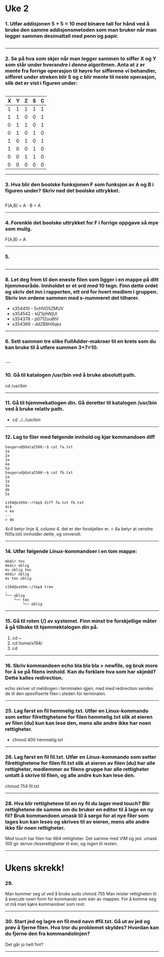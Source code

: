 # Uke 2

### **1. Utfør addisjonen 5 + 5 = 10 med binære tall for hånd ved å bruke den samme addisjonsmetoden som man bruker når man legger sammen desimaltall med penn og papir.**

<p align="center">
    <img src="images\uke2_oppgave1.png" style="width: auto;" alt="">
</p>

---

### **2. Se på hva som skjer når man legger sammen to siffer X og Y som står under hverandre i denne algoritmen. Anta at z er mente fra forrige operasjon til høyre for sifferene vi behandler, sifferet under streken blir S og c blir mente til neste operasjon, slik det er vist i figuren under:**
<p align="center">
    <img src="images\add.png" style="width: auto;" alt="">
</p>


<table align="center"><thead><tr><th>X</th><th>Y</th><th>Z</th><th>S</th><th>C</th></tr></thead><tbody><tr><td>1</td><td>1</td><td>1</td><td>1</td><td>1</td></tr><tr><td>1</td><td>1</td><td>0</td><td>0</td><td>1</td></tr><tr><td>0</td><td>1</td><td>1</td><td>0</td><td>1</td></tr><tr><td>0</td><td>1</td><td>0</td><td>1</td><td>0</td></tr><tr><td>1</td><td>0</td><td>1</td><td>0</td><td>1</td></tr><tr><td>1</td><td>0</td><td>0</td><td>1</td><td>0</td></tr><tr><td>0</td><td>0</td><td>1</td><td>1</td><td>0</td></tr><tr><td>0</td><td>0</td><td>0</td><td>0</td><td>0</td></tr></tbody></table>

---

### **3. Hva blir den boolske funksjonen F som funksjon av A og B i figuren under? Skriv ned det boolske uttrykket.**

<p align="center">
    <img src="images\ab.png" style="width: auto;" alt="">
</p>

F(A,B) = A ⋅ B + A

---

### **4. Forenkle det boolske uttrykket for F i forrige oppgave så mye som mulig.**

F(A,B) = A

---

### **5.**

<p align="center">
    <img src="images\fulladder.png" style="width: auto;" alt="">
</p>

---

### **8. Let deg frem til den eneste filen som ligger i en mappe på ditt hjemmeoråde. Innholdet er et ord med 10 tegn. Finn dette ordet og skriv det inn i rapporten, ett ord for hvert medlem i gruppen. Skriv inn ordene sammen med s-nummeret det tilhører.**

* s354410 - 5cHVO5ZMUV
* s354542 - klZ1phWjUI
* s354378 - p071Zou8tV
* s354366 - ddZB8HXqkx

---

### **6. Sett sammen tre slike FullAdder-makroer til en krets som du kan bruke til å utføre summen 3+7=10.**

<p align="center">
    <img src="images\uke2_oppgave6.png" style="width: auto;" alt="">
</p>
---

### **10. Gå til katalogen /usr/bin ved å bruke absolutt path.**

 cd /usr/bin

---

### **11.  Gå til hjemmekatlogen din. Gå deretter til katalogen /usr/bin ved å bruke relativ path.**

* cd ../../usr/bin
---

### **12. Lag to filer med følgende innhold og kjør kommandoen diff**

```
haugerud@data2500:~$ cat fa.txt 
1a
2a
3a
4a
5a
haugerud@data2500:~$ cat fb.txt 
1a
2a
3a
4b
5a
```

```
s194@os694:~/tmp$ diff fa.txt fb.txt
4c4
< 4a
---
> 4b
```
4c4 betyr linje 4, column 4, det er der forskjellen er.
< 4a betyr at venstre fil(fa.txt) innholder dette, og omvendt.

---

### **14. Utfør følgende Linux-kommandoer i en tom mappe:**

```
mkdir tex
mkdir oblig
mv oblig tex
mkdir oblig
mv tex oblig
```

```
s194@os694:~/tmp$ tree
.
└── oblig
    └── tex
        └── oblig
```

---

### **15.  Gå til roten (/) av systemet. Finn minst tre forskjellige måter å gå tilbake til hjemmektalogen din på.**

1. cd ~
2. cd home/s194/
3. cd

---

### **16. Skriv kommandoen echo bla bla bla > newfile, og bruk more for å se på filens innhold. Kan du forklare hva som har skjedd? Dette kalles redirection.**

echo skriver ut meldingen i terminalen igjen, med med redirection sendes de til den spesifiserte filen i steden for terminalen.

---

### **25.  Lag først en fil hemmelig.txt. Utfør en Linux-kommando som setter filrettighetene for filen hemmelig.txt slik at eieren av filen (du) kun kan lese den, mens alle andre ikke har noen rettigheter.**

* chmod 400 hemmelig.txt

---

### **26. Lag først en fil fil.txt. Utfør en Linux-kommando som setter filrettighetene for filen fil.txt slik at eieren av filen (du) har alle rettigheter, medlemmer av filens gruppe har alle rettigheter untatt å skrive til filen, og alle andre kun kan lese den.**

chmod 754 fil.txt

---

### **28. Hva blir rettighetene til en ny fil du lager med touch? Blir rettighetene de samme om du bruker en editor til å lage en ny fil? Bruk kommandoen umask til å sørge for at nye filer som lages kun kan leses og skrives til av eieren, mens alle andre ikke får noen rettigheter.**

Med touch har filen har 664 rettigheter. Det samme med VIM og jed.
umask 100 gir skrive-/leserettigheter til eier, og ingen til resten.

---
# Ukens skrekk!

### **29.**

Man kommer seg ut ved å bruke sudo chmod 755
Man mister rettigheten til å execute noen form for kommando som eier av mappen. For å komme seg ut må man kjøre kommandoer som root.

---

### **30. Start jed og lagre en fil med navn #fil.txt. Gå ut av jed og prøv å fjerne filen. Hva tror du problemet skyldes? Hvordan kan du fjerne den fra kommandolinjen?**

Det går jo helt fint?

---


